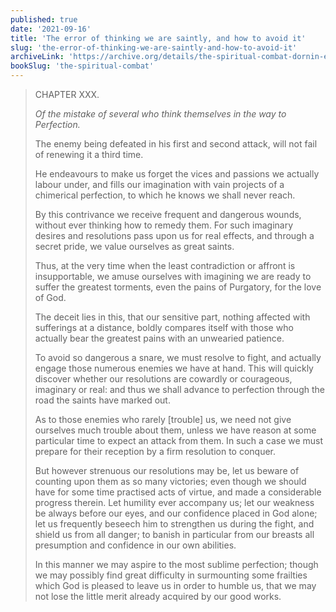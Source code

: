 ```yaml
---
published: true
date: '2021-09-16'
title: 'The error of thinking we are saintly, and how to avoid it'
slug: 'the-error-of-thinking-we-are-saintly-and-how-to-avoid-it'
archiveLink: 'https://archive.org/details/the-spiritual-combat-dornin-edition/page/113?view=theater'
bookSlug: 'the-spiritual-combat'
---
```


> CHAPTER XXX.
>
> *Of the mistake of several who think themselves in the way to Perfection.*
>
> The enemy being defeated in his first and second attack, will not fail of renewing it a third time.
>
> He endeavours to make us forget the vices and passions we actually labour under, and fills our imagination with vain projects of a chimerical perfection, to which he knows we shall never reach.
>
> By this contrivance we receive frequent and dangerous wounds, without ever thinking how to remedy them. For such imaginary desires and resolutions pass upon us for real effects, and through a secret pride, we value ourselves as great saints.
>
> Thus, at the very time when the least contradiction or affront is insupportable, we amuse ourselves with imagining we are ready to suffer the greatest torments, even the pains of Purgatory, for the love of God.
>
> The deceit lies in this, that our sensitive part, nothing affected with sufferings at a distance, boldly compares itself with those who actually bear the greatest pains with an unwearied patience.
>
> To avoid so dangerous a snare, we must resolve to fight, and actually engage those numerous enemies we have at hand. This will quickly discover whether our resolutions are cowardly or courageous, imaginary or real: and thus we shall advance to perfection through the road the saints have marked out.
>
> As to those enemies who rarely [trouble] us, we need not give ourselves much trouble about them, unless we have reason at some particular time to expect an attack from them. In such a case we must prepare for their reception by a firm resolution to conquer.
>
> But however strenuous our resolutions may be, let us beware of counting upon them as so many victories; even though we should have for some time practised acts of virtue, and made a considerable progress therein. Let humility ever accompany us; let our weakness be always before our eyes, and our confidence placed in God alone; let us frequently beseech him to strengthen us during the fight, and shield us from all danger; to banish in particular from our breasts all presumption and confidence in our own abilities.
>
> In this manner we may aspire to the most sublime perfection; though we may possibly find great difficulty in surmounting some frailties which God is pleased to leave us in order to humble us, that we may not lose the little merit already acquired by our good works.